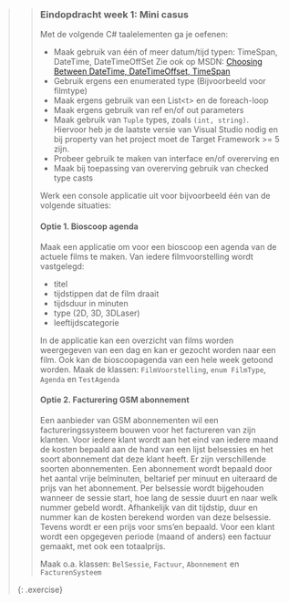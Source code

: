 >>### Eindopdracht week 1: Mini casus
>>
>>Met de volgende C# taalelementen ga je oefenen:
>>- Maak gebruik van één of meer datum/tijd typen: TimeSpan, DateTime, DateTimeOffSet
>>Zie ook op MSDN: [Choosing Between DateTime, DateTimeOffset, TimeSpan](https://msdn.microsoft.com/en-us/library/bb384267(v=vs.110).aspx)
>>- Gebruik ergens een enumerated type (Bijvoorbeeld voor filmtype)
>>- Maak ergens gebruik van een List\<t\> en de foreach-loop
>>- Maak ergens gebruik van ref en/of out parameters
>>- Maak gebruik van `Tuple` types, zoals `(int, string)`.
>>Hiervoor heb je de laatste versie van Visual Studio nodig en bij property
>>van het project moet de Target Framework >= 5 zijn.
>>- Probeer gebruik te maken van interface en/of overerving en
>>- Maak bij toepassing van overerving gebruik van checked type casts
>>
>>Werk een console applicatie uit voor bijvoorbeeld één van de volgende situaties:
>>
>>#### Optie 1. Bioscoop agenda
>>Maak een applicatie om voor een bioscoop een agenda van de actuele films te maken.
>>Van iedere filmvoorstelling wordt vastgelegd:
>>- titel
>>- tijdstippen dat de film draait
>>- tijdsduur in minuten
>>- type (2D, 3D, 3DLaser)
>>- leeftijdscategorie
>>
>>In de applicatie kan een overzicht van films worden weergegeven van een dag en kan er
>>gezocht worden naar een film. Ook kan de bioscoopagenda van een hele week getoond worden.
>>Maak de klassen: `FilmVoorstelling`, `enum FilmType`, `Agenda` en `TestAgenda`
>>
>>#### Optie 2. Facturering GSM abonnement
>>Een aanbieder van GSM abonnementen wil een factureringssysteem bouwen voor het
>>factureren van zijn klanten. Voor iedere klant wordt aan het eind van iedere maand
>>de kosten bepaald aan de hand van een lijst belsessies en het soort abonnement
>>dat deze klant heeft. Er zijn verschillende soorten abonnementen.
>>Een abonnement wordt bepaald door het aantal vrije belminuten, beltarief
>>per minuut en uiteraard de prijs van het abonnement.
>>Per belsessie wordt bijgehouden wanneer de sessie start, hoe lang de sessie duurt
>>en naar welk nummer gebeld wordt. Afhankelijk van dit tijdstip, duur en nummer
>>kan de kosten berekend worden van deze belsessie. Tevens wordt er een prijs
>>voor sms’en bepaald. Voor een klant wordt een opgegeven periode (maand of anders)
>>een factuur gemaakt, met ook een totaalprijs. 
>>
>>Maak o.a. klassen: `BelSessie`, `Factuur`, `Abonnement` en `FacturenSysteem`
>>
>{: .exercise}